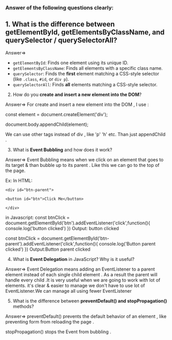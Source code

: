 ### Answer of the following questions clearly:

## 1. What is the difference between **getElementById, getElementsByClassName, and querySelector / querySelectorAll**?

Answer=>

- `getElementById`: Finds one element using its unique ID.
- `getElementsByClassName`: Finds all elements with a specific class name.
- `querySelector`: Finds the **first** element matching a CSS-style selector (like `.class`, `#id`, or `div p`).
- `querySelectorAll`: Finds **all** elements matching a CSS-style selector.

2. How do you **create and insert a new element into the DOM**?

Answer=> For create and insert a new element into the DOM , I use :

const element = document.createElement('div');

document.body.appendChild(element);

We can use other tags instead of div , like 'p' 'h' etc. Than just appendChild .

3. What is **Event Bubbling** and how does it work?

Answer=>
Event Bubbling means when we click on an element that goes to its target & than bubble up to its parent . Like this we can go to the top of the page.

Ex: In HTML:

```
<div id="btn-parent">

<button id="btn">Click Me</button>

</div>
```

in Javascript:
const btnClick = document.getElementById('btn').addEventListener('click',function(){
console.log('button clicked')
})
Output: button clicked

const btnClick = document.getElementById('btn-parent').addEventListener('click',function(){
console.log('Button parent clicked')
})
Output:Button parent clicked

4. What is **Event Delegation** in JavaScript? Why is it useful?

Answer=>
Event Delegation means adding an EventListener to a parent element instead of each single child element . As a result the parent will handle every child .It is very useful when we are going to work with lot of elements. it's clear & easier to manage we don't have to use lot of EventListener.We can manage all using fewer EventListener

5. What is the difference between **preventDefault() and stopPropagation()** methods?

Answer=>
preventDefault() prevents the default behavior of an element , like preventing form from reloading the page .

stopPropagation() stops the Event from bubbling .
